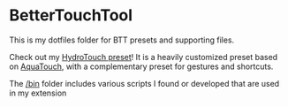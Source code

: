 # BetterTouchTool

This is my dotfiles folder for BTT presets and supporting files.

Check out my [HydroTouch preset](HydroTouch)! It is a heavily customized preset based on [AquaTouch](https://community.folivora.ai/c/setup-preset-sharing/aquatouch), with a complementary preset for gestures and shortcuts.

The [/bin](./bin/README.md) folder includes various scripts I found or developed that are used in my extension
